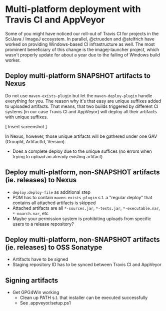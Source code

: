 # Multi-platform deployment with Travis CI and AppVeyor

Some of you might have noticed our roll-out of Travis CI for projects in the SciJava / ImageJ ecosystem. In parallel, @ctrueden and @stelfrich have worked on providing Windows-based CI infrastructure as well. The most prominent beneficiary of this change is the imagej-launcher project, which wasn't properly update for about a year due to the failing of Windows build worker.

## Deploy multi-platform SNAPSHOT artifacts to Nexus
Do not use `maven-exists-plugin` but let the `maven-deploy-plugin` handle everything for you. The reason why it's that easy are unique suffixes added to uploaded artifacts. That means, that two builds triggered by different CI systems (in our case Travis CI and AppVeyor) will deploy all their artifacts with unique suffixes.

[ Insert screenshot ]

In Nexus, however, those unique artifacts will be gathered under one GAV (GroupId, ArtifactId, Version).

- Does a complete deploy due to the unique suffices (no errors when trying to upload an already existing artifact)

## Deploy multi-platform, non-SNAPSHOT artifacts (ie. releases) to Nexus

- `deploy:deploy-file` as additional step
- POM has to contain `maven-exists-plugin` s.t. a "regular deploy" that contains all attached artifacts is skipped
- Attached artifacts are all `*-sources.jar`, `*-tests.jar`, `*-executable.nar`, `*-noarch.nar`, etc
- Maybe your permission system is prohibiting uploads from specific users to a release repository?

## Deploy multi-platform, non-SNAPSHOT artifacts (ie. releases) to OSS Sonatype

- Artifacts have to be signed
- Staging repository ID has to be synced between Travis CI and AppVeyor

## Signing artifacts

- Get GPG4Win working
    - Clean up PATH s.t. that installer can be executed successfully
    - See .appveyor/setup.ps1
